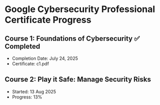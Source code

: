 # Google Cybersecurity Professional Certificate Progress

## Course 1: Foundations of Cybersecurity ✅ Completed
- Completion Date: July 24, 2025
- Certificate: c1.pdf

## Course 2: Play it Safe: Manage Security Risks
- Started: 13 Aug 2025
- Progress: 13% 

